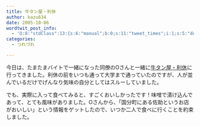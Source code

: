 ```yaml
---
title: 牛タン屋・利休
author: kazu634
date: 2005-10-06
wordtwit_post_info:
  - 'O:8:"stdClass":13:{s:6:"manual";b:0;s:11:"tweet_times";i:1;s:5:"delay";i:0;s:7:"enabled";i:1;s:10:"separation";s:2:"60";s:7:"version";s:3:"3.7";s:14:"tweet_template";b:0;s:6:"status";i:2;s:6:"result";a:0:{}s:13:"tweet_counter";i:2;s:13:"tweet_log_ids";a:1:{i:0;i:2095;}s:9:"hash_tags";a:0:{}s:8:"accounts";a:1:{i:0;s:7:"kazu634";}}'
categories:
  - つれづれ

---
```

<div class="section">
<p>
    今日は、たまたまバイトで一緒になった同僚のOさんと一緒に<a href="http://www.rikyu-gyutan.co.jp/" onclick="__gaTracker('send', 'event', 'outbound-article', 'http://www.rikyu-gyutan.co.jp/', '牛タン屋・利休');" target="blank">牛タン屋・利休</a>に行ってきました。利休の前をいつも通って大学まで通っていたのですが、人が並んでいるだけでげんなり気味の自分としてはスルーしていました。
</p>
  
<p>
    でも、実際に入って食べてみると、すごくおいしかったです！味噌で漬け込んであって、とても風味がありました。Oさんから、「国分町にある佐助というお店がおいしい」という情報をゲットしたので、いつか二人で食べに行くことを約束しました。
</p>
</div>
